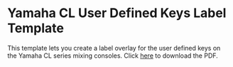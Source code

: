 # Yamaha CL User Defined Keys Label Template
This template lets you create a label overlay for the user defined keys on the Yamaha CL series mixing consoles.
Click <a href="https://github.com/strongsound/Yamaha-CL-User-Defined-Keys-Label-Template/raw/main/Yamaha-CL-User-Keys-Label-Template.pdf">here</a> to download the PDF.
